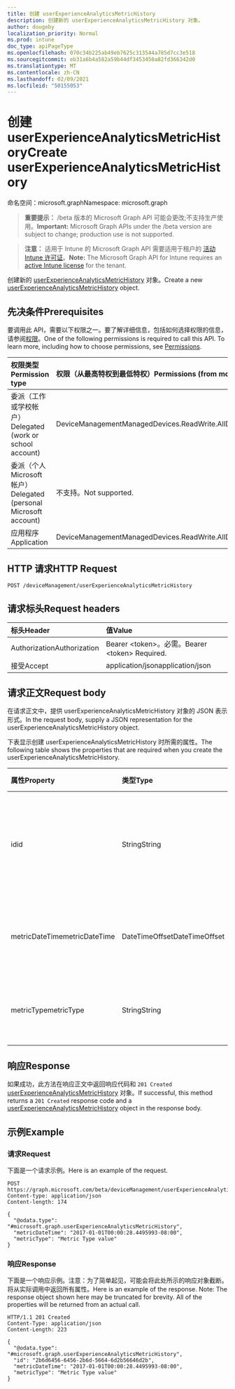 ```yaml
---
title: 创建 userExperienceAnalyticsMetricHistory
description: 创建新的 userExperienceAnalyticsMetricHistory 对象。
author: dougeby
localization_priority: Normal
ms.prod: intune
doc_type: apiPageType
ms.openlocfilehash: 070c34b225ab49eb7625c313544a785d7cc3e518
ms.sourcegitcommit: eb31a6b4a582a59b44df3453450a82fd366342d0
ms.translationtype: MT
ms.contentlocale: zh-CN
ms.lasthandoff: 02/09/2021
ms.locfileid: "50155053"
---
```

# <a name="create-userexperienceanalyticsmetrichistory"></a><span data-ttu-id="8b39b-103">创建 userExperienceAnalyticsMetricHistory</span><span class="sxs-lookup"><span data-stu-id="8b39b-103">Create userExperienceAnalyticsMetricHistory</span></span>

<span data-ttu-id="8b39b-104">命名空间：microsoft.graph</span><span class="sxs-lookup"><span data-stu-id="8b39b-104">Namespace: microsoft.graph</span></span>

> <span data-ttu-id="8b39b-105">**重要提示：** /beta 版本的 Microsoft Graph API 可能会更改;不支持生产使用。</span><span class="sxs-lookup"><span data-stu-id="8b39b-105">**Important:** Microsoft Graph APIs under the /beta version are subject to change; production use is not supported.</span></span>

> <span data-ttu-id="8b39b-106">**注意：** 适用于 Intune 的 Microsoft Graph API 需要适用于租户的 [活动 Intune 许可证](https://go.microsoft.com/fwlink/?linkid=839381)。</span><span class="sxs-lookup"><span data-stu-id="8b39b-106">**Note:** The Microsoft Graph API for Intune requires an [active Intune license](https://go.microsoft.com/fwlink/?linkid=839381) for the tenant.</span></span>

<span data-ttu-id="8b39b-107">创建新的 [userExperienceAnalyticsMetricHistory](../resources/intune-devices-userexperienceanalyticsmetrichistory.md) 对象。</span><span class="sxs-lookup"><span data-stu-id="8b39b-107">Create a new [userExperienceAnalyticsMetricHistory](../resources/intune-devices-userexperienceanalyticsmetrichistory.md) object.</span></span>

## <a name="prerequisites"></a><span data-ttu-id="8b39b-108">先决条件</span><span class="sxs-lookup"><span data-stu-id="8b39b-108">Prerequisites</span></span>
<span data-ttu-id="8b39b-p101">要调用此 API，需要以下权限之一。要了解详细信息，包括如何选择权限的信息，请参阅[权限](/graph/permissions-reference)。</span><span class="sxs-lookup"><span data-stu-id="8b39b-p101">One of the following permissions is required to call this API. To learn more, including how to choose permissions, see [Permissions](/graph/permissions-reference).</span></span>

|<span data-ttu-id="8b39b-111">权限类型</span><span class="sxs-lookup"><span data-stu-id="8b39b-111">Permission type</span></span>|<span data-ttu-id="8b39b-112">权限（从最高特权到最低特权）</span><span class="sxs-lookup"><span data-stu-id="8b39b-112">Permissions (from most to least privileged)</span></span>|
|:---|:---|
|<span data-ttu-id="8b39b-113">委派（工作或学校帐户）</span><span class="sxs-lookup"><span data-stu-id="8b39b-113">Delegated (work or school account)</span></span>|<span data-ttu-id="8b39b-114">DeviceManagementManagedDevices.ReadWrite.All</span><span class="sxs-lookup"><span data-stu-id="8b39b-114">DeviceManagementManagedDevices.ReadWrite.All</span></span>|
|<span data-ttu-id="8b39b-115">委派（个人 Microsoft 帐户）</span><span class="sxs-lookup"><span data-stu-id="8b39b-115">Delegated (personal Microsoft account)</span></span>|<span data-ttu-id="8b39b-116">不支持。</span><span class="sxs-lookup"><span data-stu-id="8b39b-116">Not supported.</span></span>|
|<span data-ttu-id="8b39b-117">应用程序</span><span class="sxs-lookup"><span data-stu-id="8b39b-117">Application</span></span>|<span data-ttu-id="8b39b-118">DeviceManagementManagedDevices.ReadWrite.All</span><span class="sxs-lookup"><span data-stu-id="8b39b-118">DeviceManagementManagedDevices.ReadWrite.All</span></span>|

## <a name="http-request"></a><span data-ttu-id="8b39b-119">HTTP 请求</span><span class="sxs-lookup"><span data-stu-id="8b39b-119">HTTP Request</span></span>
<!-- {
  "blockType": "ignored"
}
-->
``` http
POST /deviceManagement/userExperienceAnalyticsMetricHistory
```

## <a name="request-headers"></a><span data-ttu-id="8b39b-120">请求标头</span><span class="sxs-lookup"><span data-stu-id="8b39b-120">Request headers</span></span>
|<span data-ttu-id="8b39b-121">标头</span><span class="sxs-lookup"><span data-stu-id="8b39b-121">Header</span></span>|<span data-ttu-id="8b39b-122">值</span><span class="sxs-lookup"><span data-stu-id="8b39b-122">Value</span></span>|
|:---|:---|
|<span data-ttu-id="8b39b-123">Authorization</span><span class="sxs-lookup"><span data-stu-id="8b39b-123">Authorization</span></span>|<span data-ttu-id="8b39b-124">Bearer &lt;token&gt;。必需。</span><span class="sxs-lookup"><span data-stu-id="8b39b-124">Bearer &lt;token&gt; Required.</span></span>|
|<span data-ttu-id="8b39b-125">接受</span><span class="sxs-lookup"><span data-stu-id="8b39b-125">Accept</span></span>|<span data-ttu-id="8b39b-126">application/json</span><span class="sxs-lookup"><span data-stu-id="8b39b-126">application/json</span></span>|

## <a name="request-body"></a><span data-ttu-id="8b39b-127">请求正文</span><span class="sxs-lookup"><span data-stu-id="8b39b-127">Request body</span></span>
<span data-ttu-id="8b39b-128">在请求正文中，提供 userExperienceAnalyticsMetricHistory 对象的 JSON 表示形式。</span><span class="sxs-lookup"><span data-stu-id="8b39b-128">In the request body, supply a JSON representation for the userExperienceAnalyticsMetricHistory object.</span></span>

<span data-ttu-id="8b39b-129">下表显示创建 userExperienceAnalyticsMetricHistory 时所需的属性。</span><span class="sxs-lookup"><span data-stu-id="8b39b-129">The following table shows the properties that are required when you create the userExperienceAnalyticsMetricHistory.</span></span>

|<span data-ttu-id="8b39b-130">属性</span><span class="sxs-lookup"><span data-stu-id="8b39b-130">Property</span></span>|<span data-ttu-id="8b39b-131">类型</span><span class="sxs-lookup"><span data-stu-id="8b39b-131">Type</span></span>|<span data-ttu-id="8b39b-132">说明</span><span class="sxs-lookup"><span data-stu-id="8b39b-132">Description</span></span>|
|:---|:---|:---|
|<span data-ttu-id="8b39b-133">id</span><span class="sxs-lookup"><span data-stu-id="8b39b-133">id</span></span>|<span data-ttu-id="8b39b-134">String</span><span class="sxs-lookup"><span data-stu-id="8b39b-134">String</span></span>|<span data-ttu-id="8b39b-135">用户体验分析指标历史记录的唯一标识符。</span><span class="sxs-lookup"><span data-stu-id="8b39b-135">The unique identifier of the user experience analytics metric history.</span></span>|
|<span data-ttu-id="8b39b-136">metricDateTime</span><span class="sxs-lookup"><span data-stu-id="8b39b-136">metricDateTime</span></span>|<span data-ttu-id="8b39b-137">DateTimeOffset</span><span class="sxs-lookup"><span data-stu-id="8b39b-137">DateTimeOffset</span></span>|<span data-ttu-id="8b39b-138">用户体验分析指标日期时间。</span><span class="sxs-lookup"><span data-stu-id="8b39b-138">The user experience analytics metric date time.</span></span>|
|<span data-ttu-id="8b39b-139">metricType</span><span class="sxs-lookup"><span data-stu-id="8b39b-139">metricType</span></span>|<span data-ttu-id="8b39b-140">String</span><span class="sxs-lookup"><span data-stu-id="8b39b-140">String</span></span>|<span data-ttu-id="8b39b-141">用户体验分析指标类型。</span><span class="sxs-lookup"><span data-stu-id="8b39b-141">The user experience analytics metric type.</span></span>|



## <a name="response"></a><span data-ttu-id="8b39b-142">响应</span><span class="sxs-lookup"><span data-stu-id="8b39b-142">Response</span></span>
<span data-ttu-id="8b39b-143">如果成功，此方法在响应正文中返回响应代码和 `201 Created` [userExperienceAnalyticsMetricHistory](../resources/intune-devices-userexperienceanalyticsmetrichistory.md) 对象。</span><span class="sxs-lookup"><span data-stu-id="8b39b-143">If successful, this method returns a `201 Created` response code and a [userExperienceAnalyticsMetricHistory](../resources/intune-devices-userexperienceanalyticsmetrichistory.md) object in the response body.</span></span>

## <a name="example"></a><span data-ttu-id="8b39b-144">示例</span><span class="sxs-lookup"><span data-stu-id="8b39b-144">Example</span></span>

### <a name="request"></a><span data-ttu-id="8b39b-145">请求</span><span class="sxs-lookup"><span data-stu-id="8b39b-145">Request</span></span>
<span data-ttu-id="8b39b-146">下面是一个请求示例。</span><span class="sxs-lookup"><span data-stu-id="8b39b-146">Here is an example of the request.</span></span>
``` http
POST https://graph.microsoft.com/beta/deviceManagement/userExperienceAnalyticsMetricHistory
Content-type: application/json
Content-length: 174

{
  "@odata.type": "#microsoft.graph.userExperienceAnalyticsMetricHistory",
  "metricDateTime": "2017-01-01T00:00:28.4495993-08:00",
  "metricType": "Metric Type value"
}
```

### <a name="response"></a><span data-ttu-id="8b39b-147">响应</span><span class="sxs-lookup"><span data-stu-id="8b39b-147">Response</span></span>
<span data-ttu-id="8b39b-p102">下面是一个响应示例。注意：为了简单起见，可能会将此处所示的响应对象截断。将从实际调用中返回所有属性。</span><span class="sxs-lookup"><span data-stu-id="8b39b-p102">Here is an example of the response. Note: The response object shown here may be truncated for brevity. All of the properties will be returned from an actual call.</span></span>
``` http
HTTP/1.1 201 Created
Content-Type: application/json
Content-Length: 223

{
  "@odata.type": "#microsoft.graph.userExperienceAnalyticsMetricHistory",
  "id": "2b6d6456-6456-2b6d-5664-6d2b56646d2b",
  "metricDateTime": "2017-01-01T00:00:28.4495993-08:00",
  "metricType": "Metric Type value"
}
```




